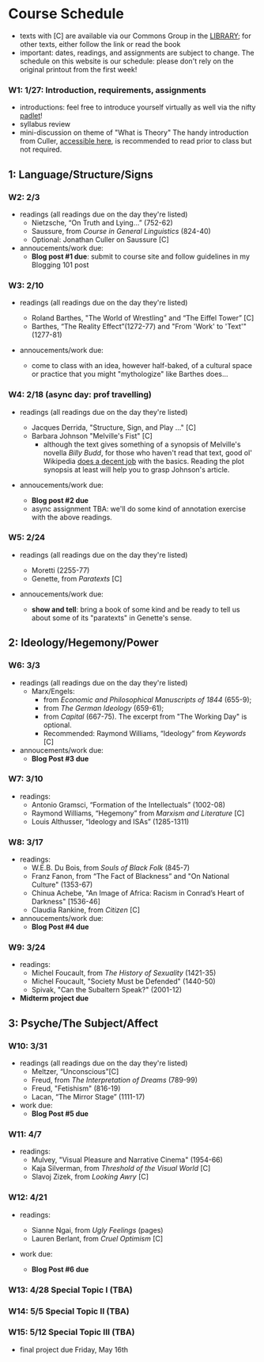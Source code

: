 # **Course Schedule** 

* texts with [C] are available via our Commons Group in the [LIBRARY](https://commons.gc.cuny.edu/groups/engl-702-spr25/library/); for other texts, either follow the link or read the book
* important: dates, readings, and assignments are subject to change. The schedule on this website is our schedule: please don't rely on the original printout from the first week!


###  W1: 1/27: Introduction, requirements, assignments
                                                                                                                                                                                                                                                                                                    
* introductions: feel free to introduce yourself virtually as well via the nifty [padlet](https://huntercollege68.padlet.org/jallred/intros-parts-of-speech-in-engl-702-spr-25-nar3vrtawrrobp7l)!
* syllabus review 
* mini-discussion on theme of "What is Theory" The handy introduction from Culler, [accessible here](https://www.dropbox.com/s/cio0tdelf07i3my/culler-WHATISTHEORY%3F.pdf?dl=0), is recommended to read prior to class but not required.                                                                                                                                                                       

## 1: Language/Structure/Signs                                                                                                                                                                                                                                                                                                                 
                                                                               
### W2: 2/3                        
* readings (all readings due on the day they're listed)
	* Nietzsche, “On Truth and Lying…” (752-62)   
	* Saussure, from *Course in General Linguistics* (824-40) 
	* Optional: Jonathan Culler on Saussure [C]    
* annoucements/work due:
	* **Blog post #1 due**: submit to course site and follow guidelines in my Blogging 101 post

### W3: 2/10 

* readings (all readings due on the day they're listed)
	* Roland Barthes, "The World of Wrestling" and “The Eiffel Tower” [C] 
	* Barthes, “The Reality Effect”(1272-77) and "From 'Work' to 'Text'" (1277-81)                               

* annoucements/work due:
	* come to class with an idea, however half-baked, of a cultural space or practice that you might "mythologize" like Barthes does...                                                                                                                                                                               

### W4: 2/18 (async day: prof travelling)
* readings (all readings due on the day they're listed)
	* Jacques Derrida, "Structure, Sign, and Play ..." [C]
	* Barbara Johnson "Melville's Fist" [C] 
		* although the text gives something of a synopsis of Melville's novella *Billy Budd*, for those who haven't read that text, good ol' Wikipedia [does a decent job](https://en.wikipedia.org/wiki/Billy_Budd) with the basics. Reading the plot synopsis at least will help you to grasp Johnson's article.                                                                               

* annoucements/work due:
	* **Blog post #2 due**   
	* async assignment TBA: we'll do some kind of annotation exercise with the above readings.

### W5: 2/24
* readings (all readings due on the day they're listed)
	* Moretti (2255-77)
	* Genette, from *Paratexts* [C]     
	
* annoucements/work due:
	* **show and tell**: bring a book of some kind and be ready to tell us about some of its "paratexts" in Genette's sense.                                                                                                                                                                                                                      

## 2: Ideology/Hegemony/Power                                                                                                                                                                                                                                                                                                                  

### W6: 3/3  
* readings (all readings due on the day they're listed)
	* Marx/Engels: 
		* from *Economic and Philosophical Manuscripts of 1844* (655-9); 
		* from *The German Ideology* (659-61); 
		* from *Capital* (667-75). The excerpt from "The Working Day" is optional. 
		* Recommended: Raymond Williams, “Ideology” from *Keywords* [C]    
* annoucements/work due:
	* **Blog Post #3 due**


### W7: 3/10  
* readings:
	* Antonio Gramsci, “Formation of the Intellectuals” (1002-08) 
	* Raymond Williams, “Hegemony” from *Marxism and Literature* [C]
	* Louis Althusser, “Ideology and ISAs” (1285-1311)   



### W8: 3/17                                                                                                                                                                                                                                                                                                                                                                                                                                                                                                                                                                                                                
* readings:
	* W.E.B. Du Bois, from *Souls of Black Folk* (845-7)
	* Franz Fanon, from “The Fact of Blackness” and "On National Culture" (1353-67)
	* Chinua Achebe, "An Image of Africa: Racism in Conrad’s Heart of Darkness" [1536-46] 
	* Claudia Rankine, from *Citizen* [C]
* annoucements/work due:
	* **Blog Post #4 due**
	
### W9: 3/24                        
* readings:
	* Michel Foucault, from *The History of Sexuality* (1421-35)
	* Michel Foucault, "Society Must be Defended" (1440-50)
	* Spivak, "Can the Subaltern Speak?" (2001-12)
* **Midterm project due**

## 3: Psyche/The Subject/Affect

### W10: 3/31   
* readings (all readings due on the day they're listed)
	* Meltzer, “Unconscious”[C] 
	* Freud, from *The Interpretation of Dreams* (789-99)
	* Freud, "Fetishism" (816-19)	
	* Lacan, “The Mirror Stage” (1111-17)  
* work due:
	* **Blog Post #5 due** 
                                   
### W11: 4/7                   
* readings:
	* Mulvey, "Visual Pleasure and Narrative Cinema" (1954-66)
	* Kaja Silverman, from *Threshold of the Visual World* [C]
	* Slavoj Zizek, from *Looking Awry* [C]

### W12: 4/21                
* readings:
	* Sianne Ngai, from *Ugly Feelings* (pages)
	* Lauren Berlant, from *Cruel Optimism* [C]
	
* work due:
	* **Blog Post #6 due**
 
### W13: 4/28 Special Topic I (TBA)                                                                                                     

### W14: 5/5 Special Topic II (TBA)                                                                                                     

### W15: 5/12 Special Topic III (TBA)
* final project due Friday, May 16th
